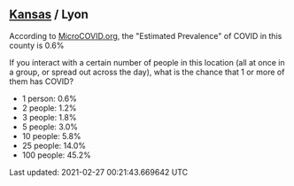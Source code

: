 
## [Kansas](/united-states/kansas) / Lyon

According to [MicroCOVID.org](http://microcovid.org),
the "Estimated Prevalence" of COVID in this county is 0.6%

If you interact with a certain number of people in this location
(all at once in a group, or spread out across the day), what is the chance that
1 or more of them has COVID?

- 1 person: 0.6%
- 2 people: 1.2%
- 3 people: 1.8%
- 5 people: 3.0%
- 10 people: 5.8%
- 25 people: 14.0%
- 100 people: 45.2%

Last updated: 2021-02-27 00:21:43.669642 UTC
